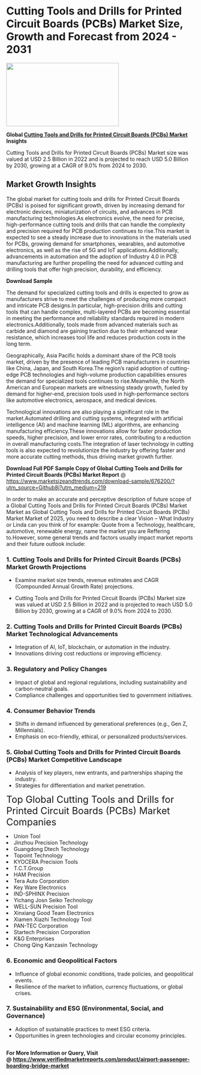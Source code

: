 <H1>Cutting Tools and Drills for Printed Circuit Boards (PCBs) Market Size, Growth and Forecast from 2024 - 2031</H1><img class="aligncenter size-medium wp-image-584254" src="https://thirdeyenews.in/wp-content/uploads/2024/09/Global-Market-Research-300x168.jpeg" alt="" width="300" height="168" /><p><strong>Global&nbsp;<a href="https://www.marketsizeandtrends.com/download-sample/676200/?utm_source=Github8j?utm_medium=219">Cutting Tools and Drills for Printed Circuit Boards (PCBs) Market</a> Insights</strong></p><p>Cutting Tools and Drills for Printed Circuit Boards (PCBs) Market size was valued at USD 2.5 Billion in 2022 and is projected to reach USD 5.0 Billion by 2030, growing at a CAGR of 9.0% from 2024 to 2030.</p><p><h2>Market Growth Insights</h2> <p>The global market for cutting tools and drills for Printed Circuit Boards (PCBs) is poised for significant growth, driven by increasing demand for electronic devices, miniaturization of circuits, and advances in PCB manufacturing technologies.As electronics evolve, the need for precise, high-performance cutting tools and drills that can handle the complexity and precision required for PCB production continues to rise.This market is expected to see a steady increase due to innovations in the materials used for PCBs, growing demand for smartphones, wearables, and automotive electronics, as well as the rise of 5G and IoT applications.Additionally, advancements in automation and the adoption of Industry 4.0 in PCB manufacturing are further propelling the need for advanced cutting and drilling tools that offer high precision, durability, and efficiency.</p> <p><strong>Download Sample</strong></p> <p>The demand for specialized cutting tools and drills is expected to grow as manufacturers strive to meet the challenges of producing more compact and intricate PCB designs.In particular, high-precision drills and cutting tools that can handle complex, multi-layered PCBs are becoming essential in meeting the performance and reliability standards required in modern electronics.Additionally, tools made from advanced materials such as carbide and diamond are gaining traction due to their enhanced wear resistance, which increases tool life and reduces production costs in the long term.</p> <p>Geographically, Asia Pacific holds a dominant share of the PCB tools market, driven by the presence of leading PCB manufacturers in countries like China, Japan, and South Korea.The region’s rapid adoption of cutting-edge PCB technologies and high-volume production capabilities ensures the demand for specialized tools continues to rise.Meanwhile, the North American and European markets are witnessing steady growth, fueled by demand for higher-end, precision tools used in high-performance sectors like automotive electronics, aerospace, and medical devices.</p> <p>Technological innovations are also playing a significant role in the market.Automated drilling and cutting systems, integrated with artificial intelligence (AI) and machine learning (ML) algorithms, are enhancing manufacturing efficiency.These innovations allow for faster production speeds, higher precision, and lower error rates, contributing to a reduction in overall manufacturing costs.The integration of laser technology in cutting tools is also expected to revolutionize the industry by offering faster and more accurate cutting methods, thus driving market growth further.</p> <p><span class=""><strong>Download Full PDF Sample Copy of Global Cutting Tools and Drills for Printed Circuit Boards (PCBs) Market Report</strong> @ <a href="https://www.marketsizeandtrends.com/download-sample/676200/?utm_source=Github8j?utm_medium=219" target="_blank">https://www.marketsizeandtrends.com/download-sample/676200/?utm_source=Github8j?utm_medium=219</a></span></p><p>In order to make an accurate and perceptive description of future scope of a Global&nbsp;Cutting Tools and Drills for Printed Circuit Boards (PCBs) Market Market as Global&nbsp;Cutting Tools and Drills for Printed Circuit Boards (PCBs) Market Market of 2025, you need to describe a clear Vision &ndash; What Industry or Linda can you think of for example: Quote from a Technology, healthcare, automotive, renewable energy, name the market you are Reffering to.However, some general trends and factors usually impact market reports and their future outlook include:</p><h3>1.&nbsp;<strong>Cutting Tools and Drills for Printed Circuit Boards (PCBs) Market Growth Projections</strong></h3><ul><li>Examine market size trends, revenue estimates and CAGR (Compounded Annual Growth Rate) projections.</li><li><p>Cutting Tools and Drills for Printed Circuit Boards (PCBs) Market size was valued at USD 2.5 Billion in 2022 and is projected to reach USD 5.0 Billion by 2030, growing at a CAGR of 9.0% from 2024 to 2030.</p></li></ul><h3>2.&nbsp;<strong>Cutting Tools and Drills for Printed Circuit Boards (PCBs) Market Technological Advancements</strong></h3><ul><li>Integration of AI, IoT, blockchain, or automation in the industry.</li><li>Innovations driving cost reductions or improving efficiency.</li></ul><h3>3.&nbsp;<strong>Regulatory and Policy Changes</strong></h3><ul><li>Impact of global and regional regulations, including sustainability and carbon-neutral goals.</li><li>Compliance challenges and opportunities tied to government initiatives.</li></ul><h3>4.&nbsp;<strong>Consumer Behavior Trends</strong></h3><ul><li>Shifts in demand influenced by generational preferences (e.g., Gen Z, Millennials).</li><li>Emphasis on eco-friendly, ethical, or personalized products/services.</li></ul><h3>5.&nbsp;<strong>Global Cutting Tools and Drills for Printed Circuit Boards (PCBs) Market Competitive Landscape</strong></h3><ul><li>Analysis of key players, new entrants, and partnerships shaping the industry.</li><li>Strategies for differentiation and market penetration.</li></ul><p data-pm-slice="1 1 []"><span style="color: inherit; font-family: inherit; font-size: 25px;">Top Global Cutting Tools and Drills for Printed Circuit Boards (PCBs) Market Companies</span></p><div class="" data-test-id=""><p><li>Union Tool</li><li> Jinzhou Precision Technology</li><li> Guangdong Dtech Technology</li><li> Topoint Technology</li><li> KYOCERA Precision Tools</li><li> T.C.T.Group</li><li> HAM Precision</li><li> Tera Auto Corporation</li><li> Key Ware Electronics</li><li> IND-SPHINX Precision</li><li> Yichang Josn Seiko Technology</li><li> WELL-SUN Precision Tool</li><li> Xinxiang Good Team Electronics</li><li> Xiamen Xiazhi Technology Tool</li><li> PAN-TEC Corporation</li><li> Startech Precision Corporation</li><li> K&G Enterprises</li><li> Chong Qing Kanzasin Technology</li></p></div><h3>6.&nbsp;<strong>Economic and Geopolitical Factors</strong></h3><ul><li>Influence of global economic conditions, trade policies, and geopolitical events.</li><li>Resilience of the market to inflation, currency fluctuations, or global crises.</li></ul><h3>7.&nbsp;<strong>Sustainability and ESG (Environmental, Social, and Governance)</strong></h3><ul><li>Adoption of sustainable practices to meet ESG criteria.</li><li>Opportunities in green technologies and circular economy principles.</li></ul><h2><strong style="font-size: 14px;">For More Information or Query, Visit @&nbsp;</strong><a style="background-color: #ffffff; font-size: 14px;" href="https://www.marketsizeandtrends.com/report/cutting-tools-and-drills-for-printed-circuit-boards-pcbs-market/" target="_blank">https://www.verifiedmarketreports.com/product/airport-passenger-boarding-bridge-market</a></h2>